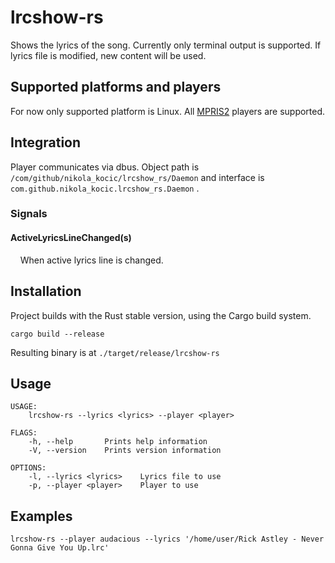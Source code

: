 # lrcshow-rs
Shows the lyrics of the song. Currently only terminal output is supported.
If lyrics file is modified, new content will be used.

## Supported platforms and players
For now only supported platform is Linux.
All [MPRIS2](https://specifications.freedesktop.org/mpris-spec/latest/) players are supported.

## Integration
Player communicates via dbus. Object path is `/com/github/nikola_kocic/lrcshow_rs/Daemon` and interface is `com.github.nikola_kocic.lrcshow_rs.Daemon` .

### Signals
#### ActiveLyricsLineChanged(s)
&nbsp;&nbsp;&nbsp;&nbsp;When active lyrics line is changed.

## Installation
Project builds with the Rust stable version, using the Cargo build system.

`cargo build --release`

Resulting binary is at `./target/release/lrcshow-rs`

## Usage
```
USAGE:
    lrcshow-rs --lyrics <lyrics> --player <player>

FLAGS:
    -h, --help       Prints help information
    -V, --version    Prints version information

OPTIONS:
    -l, --lyrics <lyrics>    Lyrics file to use
    -p, --player <player>    Player to use
```

## Examples
```
lrcshow-rs --player audacious --lyrics '/home/user/Rick Astley - Never Gonna Give You Up.lrc'
```
